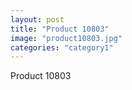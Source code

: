 ```yaml
---
layout: post
title: "Product 10803"
image: "product10803.jpg"
categories: "category1"
---
```

Product 10803
